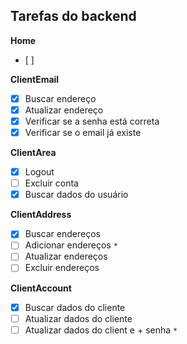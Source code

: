 ## Tarefas do backend

**Home**
- [ ]

**ClientEmail**
- [x] Buscar endereço
- [x] Atualizar endereço
- [x] Verificar se a senha está correta
- [x] Verificar se o email já existe

**ClientArea**
- [x] Logout
- [ ] Excluir conta
- [x] Buscar dados do usuário

**ClientAddress**
- [x] Buscar endereços
- [ ] Adicionar endereços  `*` 
- [ ] Atualizar endereços
- [ ] Excluir endereços

**ClientAccount**
- [x] Buscar dados do cliente
- [ ] Atualizar dados do cliente
- [ ] Atualizar dados do client e + senha `*`